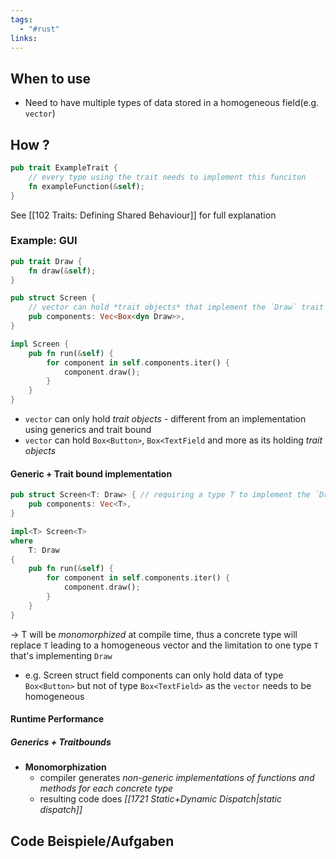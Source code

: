 ```yaml
---
tags:
  - "#rust"
links:
---
```

## When to use
- Need to have multiple types of data stored in a homogeneous field(e.g. `vector`) 

## How ?
```Rust
pub trait ExampleTrait {
	// every type using the trait needs to implement this funciton
	fn exampleFunction(&self);
}
```
See [[102 Traits: Defining Shared Behaviour]] for full explanation

### Example: GUI
```Rust
pub trait Draw {
	fn draw(&self);
}
```
```Rust
pub struct Screen {
	// vector can hold *trait objects* that implement the `Draw` trait
	pub components: Vec<Box<dyn Draw>>,
}

impl Screen {
	pub fn run(&self) {
		for component in self.components.iter() {
			component.draw();
		}
	}
}
```
- `vector` can only hold *trait objects* - different from an implementation using generics and trait bound
- `vector` can hold `Box<Button>`, `Box<TextField` and more as its holding *trait objects*
#### Generic + Trait bound implementation
```Rust
pub struct Screen<T: Draw> { // requiring a type T to implement the `Draw` trait
	pub components: Vec<T>,
}

impl<T> Screen<T>
where
	T: Draw
{
	pub fn run(&self) {
		for component in self.components.iter() {
			component.draw();
		}
	}
}
```
-> T will be *monomorphized* at compile time, thus a concrete type will replace `T` leading to a homogeneous vector and the limitation to one type `T` that's implementing `Draw`
- e.g. Screen struct field components can only hold data of type `Box<Button>` but not of type `Box<TextField>` as the `vector` needs to be homogeneous

#### Runtime Performance
##### Generics + Traitbounds
- **Monomorphization** 
	- compiler generates *non-generic implementations of functions and methods for each concrete type*
	- resulting code does *[[1721 Static+Dynamic Dispatch|static dispatch]]*
## Code Beispiele/Aufgaben

